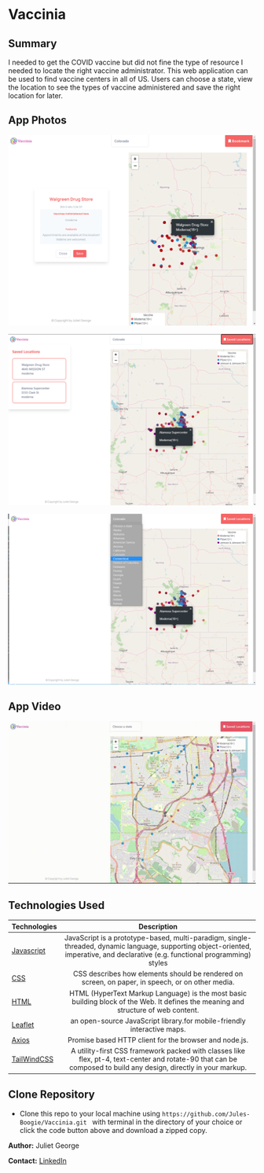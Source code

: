 # Vaccinia

## Summary
I needed to get the COVID vaccine but did not fine the type of resource I needed to locate the right vaccine administrator.
This web application can be used to find vaccine centers in all of US. Users can choose a state, view the location to see the types of vaccine administered and save the right location for later. 


## App Photos
![App Photo1](https://github.com/Jules-Boogie/Vaccinia/blob/main/media/VaccineLocator.PNG)

![App Photo2](https://github.com/Jules-Boogie/Vaccinia/blob/main/media/bookmark.PNG)

![App Photo3](https://github.com/Jules-Boogie/Vaccinia/blob/main/media/statelist.PNG)


## App Video 
![App Video1](https://github.com/Jules-Boogie/Vaccinia/blob/main/media/7%20June%2C%202021%20-%20Loom%20Recording.gif)


## Technologies Used
| Technologies | Description  |
|---------------------------------------------------------------------------|:------------------------------------------------------------------------------------------------------------------:|
| [Javascript](https://developer.mozilla.org/en-US/docs/Web/JavaScript)                                     |            JavaScript is a prototype-based, multi-paradigm, single-threaded, dynamic language, supporting object-oriented, imperative, and declarative (e.g. functional programming) styles               |
| [CSS](https://developer.mozilla.org/en-US/docs/Web/CSS)                |   CSS describes how elements should be rendered on screen, on paper, in speech, or on other media.               |
| [HTML](https://developer.mozilla.org/en-US/docs/Web/HTML)                |   HTML (HyperText Markup Language) is the most basic building block of the Web. It defines the meaning and structure of web content.                |
| [Leaflet](https://leafletjs.com/reference-1.7.1.html)                |  an open-source JavaScript library.for mobile-friendly interactive maps. |
| [Axios](https://axios-http.com/docs/intro)                |  Promise based HTTP client for the browser and node.js.                |
| [TailWindCSS](https://tailwindcss.com/docs) | A utility-first CSS framework packed with classes like flex, pt-4, text-center and rotate-90 that can be composed to build any design, directly in your markup.|


## Clone Repository
 - Clone this repo to your local machine using ```https://github.com/Jules-Boogie/Vaccinia.git ``` with terminal in the directory of your choice or click the code button above and download a zipped copy. 



**Author:**
Juliet George

**Contact:**
[LinkedIn](https://www.linkedin.com/in/juliet-george-864950b8/)
